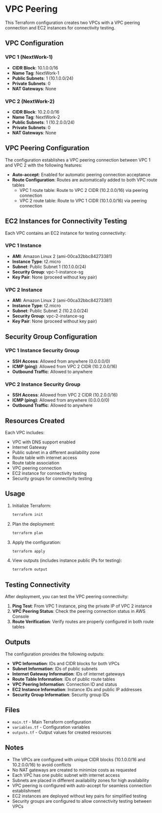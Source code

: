 # VPC Peering

This Terraform configuration creates two VPCs with a VPC peering connection and EC2 instances for connectivity testing.

## VPC Configuration

### VPC 1 (NextWork-1)

- **CIDR Block**: 10.1.0.0/16
- **Name Tag**: NextWork-1
- **Public Subnets**: 1 (10.1.0.0/24)
- **Private Subnets**: 0
- **NAT Gateways**: None

### VPC 2 (NextWork-2)

- **CIDR Block**: 10.2.0.0/16
- **Name Tag**: NextWork-2
- **Public Subnets**: 1 (10.2.0.0/24)
- **Private Subnets**: 0
- **NAT Gateways**: None

## VPC Peering Configuration

The configuration establishes a VPC peering connection between VPC 1 and VPC 2 with the following features:

- **Auto-accept**: Enabled for automatic peering connection acceptance
- **Route Configuration**: Routes are automatically added to both VPC route tables
  - VPC 1 route table: Route to VPC 2 CIDR (10.2.0.0/16) via peering connection
  - VPC 2 route table: Route to VPC 1 CIDR (10.1.0.0/16) via peering connection

## EC2 Instances for Connectivity Testing

Each VPC contains an EC2 instance for testing connectivity:

### VPC 1 Instance

- **AMI**: Amazon Linux 2 (ami-00ca32bbc84273381)
- **Instance Type**: t2.micro
- **Subnet**: Public Subnet 1 (10.1.0.0/24)
- **Security Group**: vpc-1-instance-sg
- **Key Pair**: None (proceed without key pair)

### VPC 2 Instance

- **AMI**: Amazon Linux 2 (ami-00ca32bbc84273381)
- **Instance Type**: t2.micro
- **Subnet**: Public Subnet 2 (10.2.0.0/24)
- **Security Group**: vpc-2-instance-sg
- **Key Pair**: None (proceed without key pair)

## Security Group Configuration

### VPC 1 Instance Security Group

- **SSH Access**: Allowed from anywhere (0.0.0.0/0)
- **ICMP (ping)**: Allowed from VPC 2 CIDR (10.2.0.0/16)
- **Outbound Traffic**: Allowed to anywhere

### VPC 2 Instance Security Group

- **SSH Access**: Allowed from VPC 2 CIDR (10.2.0.0/16)
- **ICMP (ping)**: Allowed from anywhere (0.0.0.0/0)
- **Outbound Traffic**: Allowed to anywhere

## Resources Created

Each VPC includes:

- VPC with DNS support enabled
- Internet Gateway
- Public subnet in a different availability zone
- Route table with internet access
- Route table association
- VPC peering connection
- EC2 instance for connectivity testing
- Security groups for connectivity testing

## Usage

1. Initialize Terraform:

   ```bash
   terraform init
   ```

2. Plan the deployment:

   ```bash
   terraform plan
   ```

3. Apply the configuration:

   ```bash
   terraform apply
   ```

4. View outputs (includes instance public IPs for testing):

   ```bash
   terraform output
   ```

## Testing Connectivity

After deployment, you can test the VPC peering connectivity:

1. **Ping Test**: From VPC 1 instance, ping the private IP of VPC 2 instance
2. **VPC Peering Status**: Check the peering connection status in AWS Console
3. **Route Verification**: Verify routes are properly configured in both route tables

## Outputs

The configuration provides the following outputs:

- **VPC Information**: IDs and CIDR blocks for both VPCs
- **Subnet Information**: IDs of public subnets
- **Internet Gateway Information**: IDs of internet gateways
- **Route Table Information**: IDs of public route tables
- **VPC Peering Information**: Connection ID and status
- **EC2 Instance Information**: Instance IDs and public IP addresses
- **Security Group Information**: Security group IDs

## Files

- `main.tf` - Main Terraform configuration
- `variables.tf` - Configuration variables
- `outputs.tf` - Output values for created resources

## Notes

- The VPCs are configured with unique CIDR blocks (10.1.0.0/16 and 10.2.0.0/16) to avoid conflicts
- No NAT gateways are created to minimize costs as requested
- Each VPC has one public subnet with internet access
- Subnets are placed in different availability zones for high availability
- VPC peering is configured with auto-accept for seamless connection establishment
- EC2 instances are deployed without key pairs for simplified testing
- Security groups are configured to allow connectivity testing between VPCs
